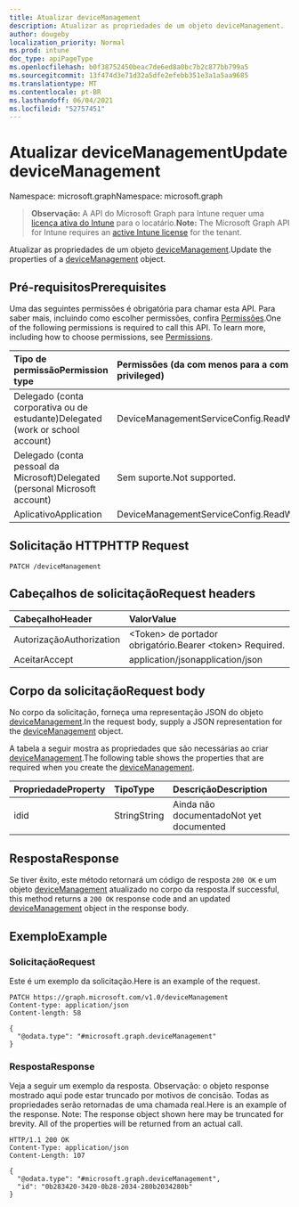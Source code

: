 ```yaml
---
title: Atualizar deviceManagement
description: Atualizar as propriedades de um objeto deviceManagement.
author: dougeby
localization_priority: Normal
ms.prod: intune
doc_type: apiPageType
ms.openlocfilehash: b0f38752450beac7de6ed8a0bc7b2c877bb799a5
ms.sourcegitcommit: 13f474d3e71d32a5dfe2efebb351e3a1a5aa9685
ms.translationtype: MT
ms.contentlocale: pt-BR
ms.lasthandoff: 06/04/2021
ms.locfileid: "52757451"
---
```

# <a name="update-devicemanagement"></a><span data-ttu-id="538ee-103">Atualizar deviceManagement</span><span class="sxs-lookup"><span data-stu-id="538ee-103">Update deviceManagement</span></span>

<span data-ttu-id="538ee-104">Namespace: microsoft.graph</span><span class="sxs-lookup"><span data-stu-id="538ee-104">Namespace: microsoft.graph</span></span>

> <span data-ttu-id="538ee-105">**Observação:** A API do Microsoft Graph para Intune requer uma [licença ativa do Intune](https://go.microsoft.com/fwlink/?linkid=839381) para o locatário.</span><span class="sxs-lookup"><span data-stu-id="538ee-105">**Note:** The Microsoft Graph API for Intune requires an [active Intune license](https://go.microsoft.com/fwlink/?linkid=839381) for the tenant.</span></span>

<span data-ttu-id="538ee-106">Atualizar as propriedades de um objeto [deviceManagement](../resources/intune-remoteassistance-devicemanagement.md).</span><span class="sxs-lookup"><span data-stu-id="538ee-106">Update the properties of a [deviceManagement](../resources/intune-remoteassistance-devicemanagement.md) object.</span></span>

## <a name="prerequisites"></a><span data-ttu-id="538ee-107">Pré-requisitos</span><span class="sxs-lookup"><span data-stu-id="538ee-107">Prerequisites</span></span>
<span data-ttu-id="538ee-p101">Uma das seguintes permissões é obrigatória para chamar esta API. Para saber mais, incluindo como escolher permissões, confira [Permissões](/graph/permissions-reference).</span><span class="sxs-lookup"><span data-stu-id="538ee-p101">One of the following permissions is required to call this API. To learn more, including how to choose permissions, see [Permissions](/graph/permissions-reference).</span></span>

|<span data-ttu-id="538ee-110">Tipo de permissão</span><span class="sxs-lookup"><span data-stu-id="538ee-110">Permission type</span></span>|<span data-ttu-id="538ee-111">Permissões (da com menos para a com mais privilégios)</span><span class="sxs-lookup"><span data-stu-id="538ee-111">Permissions (from least to most privileged)</span></span>|
|:---|:---|
|<span data-ttu-id="538ee-112">Delegado (conta corporativa ou de estudante)</span><span class="sxs-lookup"><span data-stu-id="538ee-112">Delegated (work or school account)</span></span>|<span data-ttu-id="538ee-113">DeviceManagementServiceConfig.ReadWrite.All</span><span class="sxs-lookup"><span data-stu-id="538ee-113">DeviceManagementServiceConfig.ReadWrite.All</span></span>|
|<span data-ttu-id="538ee-114">Delegado (conta pessoal da Microsoft)</span><span class="sxs-lookup"><span data-stu-id="538ee-114">Delegated (personal Microsoft account)</span></span>|<span data-ttu-id="538ee-115">Sem suporte.</span><span class="sxs-lookup"><span data-stu-id="538ee-115">Not supported.</span></span>|
|<span data-ttu-id="538ee-116">Aplicativo</span><span class="sxs-lookup"><span data-stu-id="538ee-116">Application</span></span>|<span data-ttu-id="538ee-117">DeviceManagementServiceConfig.ReadWrite.All</span><span class="sxs-lookup"><span data-stu-id="538ee-117">DeviceManagementServiceConfig.ReadWrite.All</span></span>|

## <a name="http-request"></a><span data-ttu-id="538ee-118">Solicitação HTTP</span><span class="sxs-lookup"><span data-stu-id="538ee-118">HTTP Request</span></span>
<!-- {
  "blockType": "ignored"
}
-->
``` http
PATCH /deviceManagement
```

## <a name="request-headers"></a><span data-ttu-id="538ee-119">Cabeçalhos de solicitação</span><span class="sxs-lookup"><span data-stu-id="538ee-119">Request headers</span></span>
|<span data-ttu-id="538ee-120">Cabeçalho</span><span class="sxs-lookup"><span data-stu-id="538ee-120">Header</span></span>|<span data-ttu-id="538ee-121">Valor</span><span class="sxs-lookup"><span data-stu-id="538ee-121">Value</span></span>|
|:---|:---|
|<span data-ttu-id="538ee-122">Autorização</span><span class="sxs-lookup"><span data-stu-id="538ee-122">Authorization</span></span>|<span data-ttu-id="538ee-123">&lt;Token&gt; de portador obrigatório.</span><span class="sxs-lookup"><span data-stu-id="538ee-123">Bearer &lt;token&gt; Required.</span></span>|
|<span data-ttu-id="538ee-124">Aceitar</span><span class="sxs-lookup"><span data-stu-id="538ee-124">Accept</span></span>|<span data-ttu-id="538ee-125">application/json</span><span class="sxs-lookup"><span data-stu-id="538ee-125">application/json</span></span>|

## <a name="request-body"></a><span data-ttu-id="538ee-126">Corpo da solicitação</span><span class="sxs-lookup"><span data-stu-id="538ee-126">Request body</span></span>
<span data-ttu-id="538ee-127">No corpo da solicitação, forneça uma representação JSON do objeto [deviceManagement](../resources/intune-remoteassistance-devicemanagement.md).</span><span class="sxs-lookup"><span data-stu-id="538ee-127">In the request body, supply a JSON representation for the [deviceManagement](../resources/intune-remoteassistance-devicemanagement.md) object.</span></span>

<span data-ttu-id="538ee-128">A tabela a seguir mostra as propriedades que são necessárias ao criar [deviceManagement](../resources/intune-remoteassistance-devicemanagement.md).</span><span class="sxs-lookup"><span data-stu-id="538ee-128">The following table shows the properties that are required when you create the [deviceManagement](../resources/intune-remoteassistance-devicemanagement.md).</span></span>

|<span data-ttu-id="538ee-129">Propriedade</span><span class="sxs-lookup"><span data-stu-id="538ee-129">Property</span></span>|<span data-ttu-id="538ee-130">Tipo</span><span class="sxs-lookup"><span data-stu-id="538ee-130">Type</span></span>|<span data-ttu-id="538ee-131">Descrição</span><span class="sxs-lookup"><span data-stu-id="538ee-131">Description</span></span>|
|:---|:---|:---|
|<span data-ttu-id="538ee-132">id</span><span class="sxs-lookup"><span data-stu-id="538ee-132">id</span></span>|<span data-ttu-id="538ee-133">String</span><span class="sxs-lookup"><span data-stu-id="538ee-133">String</span></span>|<span data-ttu-id="538ee-134">Ainda não documentado</span><span class="sxs-lookup"><span data-stu-id="538ee-134">Not yet documented</span></span>|



## <a name="response"></a><span data-ttu-id="538ee-135">Resposta</span><span class="sxs-lookup"><span data-stu-id="538ee-135">Response</span></span>
<span data-ttu-id="538ee-136">Se tiver êxito, este método retornará um código de resposta `200 OK` e um objeto [deviceManagement](../resources/intune-remoteassistance-devicemanagement.md) atualizado no corpo da resposta.</span><span class="sxs-lookup"><span data-stu-id="538ee-136">If successful, this method returns a `200 OK` response code and an updated [deviceManagement](../resources/intune-remoteassistance-devicemanagement.md) object in the response body.</span></span>

## <a name="example"></a><span data-ttu-id="538ee-137">Exemplo</span><span class="sxs-lookup"><span data-stu-id="538ee-137">Example</span></span>

### <a name="request"></a><span data-ttu-id="538ee-138">Solicitação</span><span class="sxs-lookup"><span data-stu-id="538ee-138">Request</span></span>
<span data-ttu-id="538ee-139">Este é um exemplo da solicitação.</span><span class="sxs-lookup"><span data-stu-id="538ee-139">Here is an example of the request.</span></span>
``` http
PATCH https://graph.microsoft.com/v1.0/deviceManagement
Content-type: application/json
Content-length: 58

{
  "@odata.type": "#microsoft.graph.deviceManagement"
}
```

### <a name="response"></a><span data-ttu-id="538ee-140">Resposta</span><span class="sxs-lookup"><span data-stu-id="538ee-140">Response</span></span>
<span data-ttu-id="538ee-p102">Veja a seguir um exemplo da resposta. Observação: o objeto response mostrado aqui pode estar truncado por motivos de concisão. Todas as propriedades serão retornadas de uma chamada real.</span><span class="sxs-lookup"><span data-stu-id="538ee-p102">Here is an example of the response. Note: The response object shown here may be truncated for brevity. All of the properties will be returned from an actual call.</span></span>
``` http
HTTP/1.1 200 OK
Content-Type: application/json
Content-Length: 107

{
  "@odata.type": "#microsoft.graph.deviceManagement",
  "id": "0b283420-3420-0b28-2034-280b2034280b"
}
```




